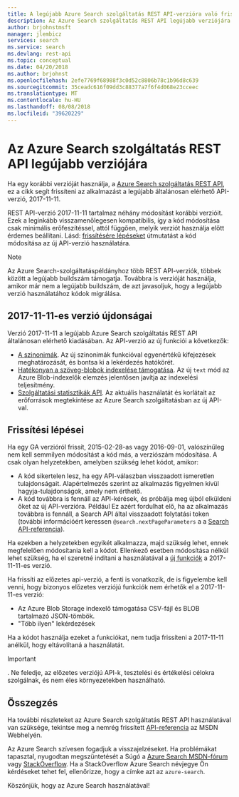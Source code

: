 ```yaml
---
title: A legújabb Azure Search szolgáltatás REST API-verzióra való frissítést |} A Microsoft Docs
description: Az Azure Search szolgáltatás REST API legújabb verziójára
author: brjohnstmsft
manager: jlembicz
services: search
ms.service: search
ms.devlang: rest-api
ms.topic: conceptual
ms.date: 04/20/2018
ms.author: brjohnst
ms.openlocfilehash: 2efe7769f68988f3c0d52c8806b78c1b96d8c639
ms.sourcegitcommit: 35ceadc616f09dd3c88377a7f6f4d068e23cceec
ms.translationtype: MT
ms.contentlocale: hu-HU
ms.lasthandoff: 08/08/2018
ms.locfileid: "39620229"
---
```

# <a name="upgrading-to-the-latest-azure-search-service-rest-api-version"></a>Az Azure Search szolgáltatás REST API legújabb verziójára
Ha egy korábbi verzióját használja, a [Azure Search szolgáltatás REST API](https://docs.microsoft.com/rest/api/searchservice/), ez a cikk segít frissíteni az alkalmazást a legújabb általánosan elérhető API-verzió, 2017-11-11.

REST API-verzió 2017-11-11 tartalmaz néhány módosítást korábbi verzióit. Ezek a leginkább visszamenőlegesen kompatibilis, így a kód módosítása csak minimális erőfeszítéssel, attól függően, melyik verziót használja előtt érdemes beállítani. Lásd: [frissítésére lépéseket](#UpgradeSteps) útmutatást a kód módosítása az új API-verzió használatára.

> [!NOTE]
> Az Azure Search-szolgáltatáspéldányhoz több REST API-verziók, többek között a legújabb buildszám támogatja. Továbbra is verzióját használja, amikor már nem a legújabb buildszám, de azt javasoljuk, hogy a legújabb verzió használatához kódok migrálása.

<a name="WhatsNew"></a>

## <a name="whats-new-in-version-2017-11-11"></a>2017-11-11-es verzió újdonságai
Verzió 2017-11-11 a legújabb Azure Search szolgáltatás REST API általánosan elérhető kiadásában. Az API-verzió az új funkciói a következők:

* [A szinonimák](search-synonyms.md). Az új szinonimák funkcióval egyenértékű kifejezések meghatározását, és bontsa ki a lekérdezés hatókörét.
* [Hatékonyan a szöveg-blobok indexelése támogatása](https://docs.microsoft.com/azure/search/search-howto-indexing-azure-blob-storage#IndexingPlainText). Az új `text` mód az Azure Blob-indexelők elemzés jelentősen javítja az indexelési teljesítmény.
* [Szolgáltatási statisztikák API](https://docs.microsoft.com/rest/api/searchservice/get-service-statistics). Az aktuális használatát és korlátait az erőforrások megtekintése az Azure Search szolgáltatásban az új API-val.

<a name="UpgradeSteps"></a>

## <a name="steps-to-upgrade"></a>Frissítési lépései
Ha egy GA verzióról frissít, 2015-02-28-as vagy 2016-09-01, valószínűleg nem kell semmilyen módosítást a kód más, a verziószám módosítása. A csak olyan helyzetekben, amelyben szükség lehet kódot, amikor:

* A kód sikertelen lesz, ha egy API-válaszban visszaadott ismeretlen tulajdonságait. Alapértelmezés szerint az alkalmazás figyelmen kívül hagyja-tulajdonságok, amely nem érthető.
* A kód továbbra is fennáll az API-kérések, és próbálja meg újból elküldeni őket az új API-verzióra. Például Ez azért fordulhat elő, ha az alkalmazás továbbra is fennáll, a Search API által visszaadott folytatási token (további információért keressen `@search.nextPageParameters` a a [Search API-referencia](https://docs.microsoft.com/rest/api/searchservice/Search-Documents)).

Ha ezekben a helyzetekben egyikét alkalmazza, majd szükség lehet, ennek megfelelően módosítania kell a kódot. Ellenkező esetben módosítása nélkül lehet szükség, ha el szeretné indítani a használatával a [új funkciók](#WhatsNew) a 2017-11-11-es verzió.

Ha frissíti az előzetes api-verzió, a fenti is vonatkozik, de is figyelembe kell venni, hogy bizonyos előzetes verziójú funkciók nem érhetők el a 2017-11-11-es verzió:

* Az Azure Blob Storage indexelő támogatása CSV-fájl és BLOB tartalmazó JSON-tömbök.
* "Több ilyen" lekérdezések

Ha a kódot használja ezeket a funkciókat, nem tudja frissíteni a 2017-11-11 anélkül, hogy eltávolítaná a használatát.

> [!IMPORTANT]
> . Ne feledje, az előzetes verziójú API-k, tesztelési és értékelési célokra szolgálnak, és nem éles környezetekben használható.
> 
> 

## <a name="conclusion"></a>Összegzés
Ha további részleteket az Azure Search szolgáltatás REST API használatával van szüksége, tekintse meg a nemrég frissített [API-referencia](https://docs.microsoft.com/rest/api/searchservice/) az MSDN Webhelyén.

Az Azure Search szívesen fogadjuk a visszajelzéseket. Ha problémákat tapasztal, nyugodtan megszüntetését a Súgó a [Azure Search MSDN-fórum](https://social.msdn.microsoft.com/Forums/azure/home?forum=azuresearch) vagy [StackOverflow](http://stackoverflow.com/). Ha a StackOverflow Azure Search névjegye Ön kérdéseket tehet fel, ellenőrizze, hogy a címke azt az `azure-search`.

Köszönjük, hogy az Azure Search használatával!

